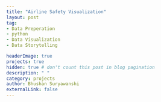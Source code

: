 ```yaml
---
title: "Airline Safety Visualization"
layout: post
tag: 
- Data Preperation 
- python
- Data Visualization
- Data Storytelling

headerImage: true
projects: true
hidden: true # don't count this post in blog pagination
description: " "
category: projects
author: Bhushan Suryawanshi 
externalLink: false
---
```

